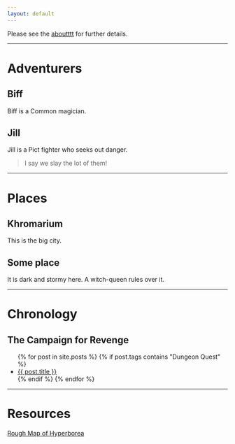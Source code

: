 ```yaml
---
layout: default
---
```


Please see the [aboutttt](about.md) for further details.

---

# Adventurers
## Biff
Biff is a Common magician.

## Jill
Jill is a Pict fighter who seeks out danger.
> I say we slay the lot of them!

---

# Places
## Khromarium
This is the big city.

## Some place
It is dark and stormy here. A witch-queen rules over it.

---

# Chronology
## The Campaign for Revenge
<ul>
  {% for post in site.posts %}
    {% if post.tags contains "Dungeon Quest" %}
      <li>
        <a href="{{ post.url | prepend:site.baseurl }}">{{ post.title }}</a>
      </li>
    {% endif %}
  {% endfor %}  
</ul>

---

# Resources
[Rough Map of Hyperborea](/assets/pdf/mainland_hyperborea_large.pdf)
